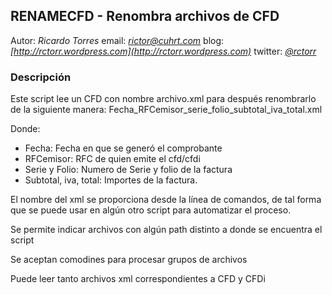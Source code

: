 RENAMECFD - Renombra archivos de CFD
------------------------------------
Autor: *Ricardo Torres*
email: *[rictor@cuhrt.com](mailto:rictor@cuhrt.com)*
blog: *[http://rctorr.wordpress.com](http://rctorr.wordpress.com)*
twitter: *[@rctorr](http://www.twitter.com/rctorr)*

### Descripción
Este script lee un CFD con nombre archivo.xml para después renombrarlo
de la siguiente manera:
   Fecha_RFCemisor_serie_folio_subtotal_iva_total.xml

Donde:
 * Fecha: Fecha en que se generó el comprobante
 * RFCemisor: RFC de quien emite el cfd/cfdi
 * Serie y Folio: Numero de Serie y folio de la factura
 * Subtotal, iva, total: Importes de la factura.

El nombre del xml se proporciona desde la línea de comandos, de tal forma que
se puede usar en algún otro script para automatizar el proceso.

Se permite indicar archivos con algún path distinto a donde se encuentra el
script

Se aceptan comodines para procesar grupos de archivos

Puede leer tanto archivos xml correspondientes a CFD y CFDi

